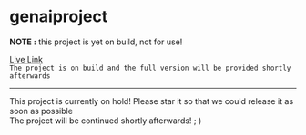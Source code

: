 # genaiproject
**NOTE :**
this project is yet on build,
not for use!

[Live Link](https://genai-wqyl.onrender.com)
<br />
`The project is on build and the full version will be provided shortly afterwards`
<hr />
This project is currently on hold! Please star it so that we could release it as soon as possible
<br />
The project will be continued shortly afterwards!
  ; )
